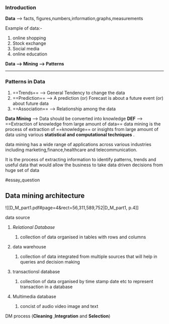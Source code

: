 
### Introduction 

**Data** --> facts, figures,numbers,information,graphs,measurements

Example of data:-
1. online shopping
2. Stock exchange
3. Social media
4. online education

 **Data --> Mining --> Patterns**

---
### Patterns in Data


1. ==Trends== --> General Tendency to change the data
2. ==Prediction== --> A prediction (or) Forecast is about a future event (or) about future data
3. ==Association== --> Relationship among the data

**Data Mining** --> Data should be converted into knowledge
**DEF** --> ==Extraction of knowledge from large amount of data==
data mining is the process of extraction of ==knowledge== or insights from large amount of data using various **statistical and computational techniques** .

data mining has a wide range of applications across various industries including marketing,finance,healthcare and telecommunication.

It is the process of extracting information to identify patterns, trends and useful data that would allow the business to take data driven decisions from huge set of data


#essay_question  
## Data mining architecture

![[D_M_part1.pdf#page=4&rect=56,311,589,752|D_M_part1, p.4]]

data source

1. *Relational Database*
	1. collection of data organised in tables with rows and columns
2. data warehouse
	1. collection of data integrated from multiple sources that will help in queries and decision making

3. transactionsl database
	1. collection of data organised by time stamp date etc to represent transaction in a database
4. Multimedia database
	1. concist of audio video image and text



DM process (**Cleaning** ,**Integration** and **Selection**)

